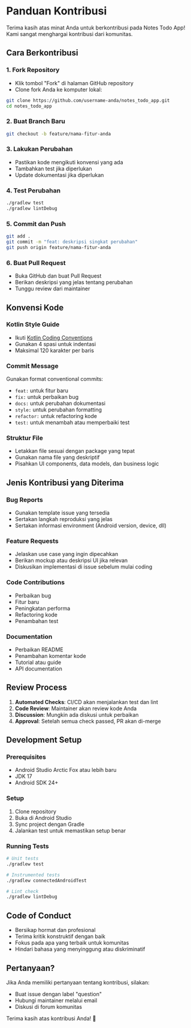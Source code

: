 # Panduan Kontribusi

Terima kasih atas minat Anda untuk berkontribusi pada Notes Todo App! Kami sangat menghargai kontribusi dari komunitas.

## Cara Berkontribusi

### 1. Fork Repository
- Klik tombol "Fork" di halaman GitHub repository
- Clone fork Anda ke komputer lokal:
```bash
git clone https://github.com/username-anda/notes_todo_app.git
cd notes_todo_app
```

### 2. Buat Branch Baru
```bash
git checkout -b feature/nama-fitur-anda
```

### 3. Lakukan Perubahan
- Pastikan kode mengikuti konvensi yang ada
- Tambahkan test jika diperlukan
- Update dokumentasi jika diperlukan

### 4. Test Perubahan
```bash
./gradlew test
./gradlew lintDebug
```

### 5. Commit dan Push
```bash
git add .
git commit -m "feat: deskripsi singkat perubahan"
git push origin feature/nama-fitur-anda
```

### 6. Buat Pull Request
- Buka GitHub dan buat Pull Request
- Berikan deskripsi yang jelas tentang perubahan
- Tunggu review dari maintainer

## Konvensi Kode

### Kotlin Style Guide
- Ikuti [Kotlin Coding Conventions](https://kotlinlang.org/docs/coding-conventions.html)
- Gunakan 4 spasi untuk indentasi
- Maksimal 120 karakter per baris

### Commit Message
Gunakan format conventional commits:
- `feat:` untuk fitur baru
- `fix:` untuk perbaikan bug
- `docs:` untuk perubahan dokumentasi
- `style:` untuk perubahan formatting
- `refactor:` untuk refactoring kode
- `test:` untuk menambah atau memperbaiki test

### Struktur File
- Letakkan file sesuai dengan package yang tepat
- Gunakan nama file yang deskriptif
- Pisahkan UI components, data models, dan business logic

## Jenis Kontribusi yang Diterima

### Bug Reports
- Gunakan template issue yang tersedia
- Sertakan langkah reproduksi yang jelas
- Sertakan informasi environment (Android version, device, dll)

### Feature Requests
- Jelaskan use case yang ingin dipecahkan
- Berikan mockup atau deskripsi UI jika relevan
- Diskusikan implementasi di issue sebelum mulai coding

### Code Contributions
- Perbaikan bug
- Fitur baru
- Peningkatan performa
- Refactoring kode
- Penambahan test

### Documentation
- Perbaikan README
- Penambahan komentar kode
- Tutorial atau guide
- API documentation

## Review Process

1. **Automated Checks**: CI/CD akan menjalankan test dan lint
2. **Code Review**: Maintainer akan review kode Anda
3. **Discussion**: Mungkin ada diskusi untuk perbaikan
4. **Approval**: Setelah semua check passed, PR akan di-merge

## Development Setup

### Prerequisites
- Android Studio Arctic Fox atau lebih baru
- JDK 17
- Android SDK 24+

### Setup
1. Clone repository
2. Buka di Android Studio
3. Sync project dengan Gradle
4. Jalankan test untuk memastikan setup benar

### Running Tests
```bash
# Unit tests
./gradlew test

# Instrumented tests
./gradlew connectedAndroidTest

# Lint check
./gradlew lintDebug
```

## Code of Conduct

- Bersikap hormat dan profesional
- Terima kritik konstruktif dengan baik
- Fokus pada apa yang terbaik untuk komunitas
- Hindari bahasa yang menyinggung atau diskriminatif

## Pertanyaan?

Jika Anda memiliki pertanyaan tentang kontribusi, silakan:
- Buat issue dengan label "question"
- Hubungi maintainer melalui email
- Diskusi di forum komunitas

Terima kasih atas kontribusi Anda! 🎉

